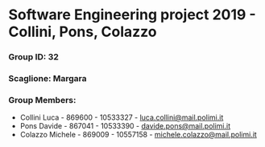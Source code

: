 # Software Engineering project 2019 - Collini, Pons, Colazzo

### Group ID: 32

### Scaglione: Margara

### Group Members:
* Collini Luca - 869600 - 10533327 - luca.collini@mail.polimi.it
* Pons Davide - 867041 - 10533390 - davide.pons@mail.polimi.it
* Colazzo Michele - 869009 - 10557158 - michele.colazzo@mail.polimi.it
